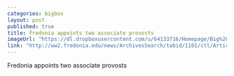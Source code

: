 ```yaml
---
categories: bigbox
layout: post
published: true
title: Fredonia appoints two associate provosts
imageUrl: "https://dl.dropboxusercontent.com/u/64133716/Homepage/Big%20Boxes/Dr-Lisa-Hunter.jpg"
link: "http://ww2.fredonia.edu/news/ArchivesSearch/tabid/1101/ctl/ArticleView/mid/1878/articleId/4902/Fredonia_appoints_two_associate_provosts.aspx"
---
```


Fredonia appoints two associate provosts